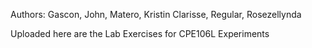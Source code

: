  Authors: Gascon, John, Matero, Kristin Clarisse, Regular, Rosezellynda
 
 Uploaded here are the Lab Exercises for CPE106L Experiments
           
